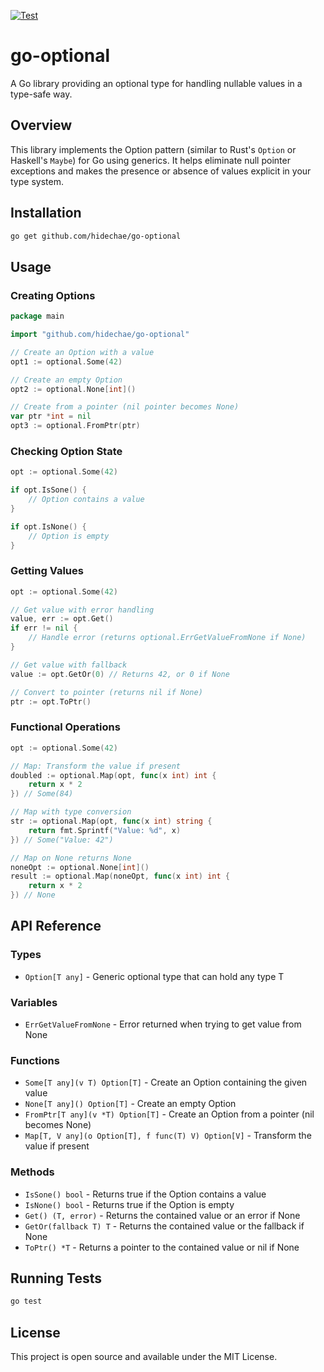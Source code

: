[![Test](https://github.com/hidechae/go-optional/actions/workflows/test.yml/badge.svg)](https://github.com/hidechae/go-optional/actions/workflows/test.yml)

# go-optional

A Go library providing an optional type for handling nullable values in a type-safe way.

## Overview

This library implements the Option pattern (similar to Rust's `Option` or Haskell's `Maybe`) for Go using generics. It helps eliminate null pointer exceptions and makes the presence or absence of values explicit in your type system.

## Installation

```bash
go get github.com/hidechae/go-optional
```

## Usage

### Creating Options

```go
package main

import "github.com/hidechae/go-optional"

// Create an Option with a value
opt1 := optional.Some(42)

// Create an empty Option
opt2 := optional.None[int]()

// Create from a pointer (nil pointer becomes None)
var ptr *int = nil
opt3 := optional.FromPtr(ptr)
```

### Checking Option State

```go
opt := optional.Some(42)

if opt.IsSone() {
    // Option contains a value
}

if opt.IsNone() {
    // Option is empty
}
```

### Getting Values

```go
opt := optional.Some(42)

// Get value with error handling
value, err := opt.Get()
if err != nil {
    // Handle error (returns optional.ErrGetValueFromNone if None)
}

// Get value with fallback
value := opt.GetOr(0) // Returns 42, or 0 if None

// Convert to pointer (returns nil if None)
ptr := opt.ToPtr()
```

### Functional Operations

```go
opt := optional.Some(42)

// Map: Transform the value if present
doubled := optional.Map(opt, func(x int) int {
    return x * 2
}) // Some(84)

// Map with type conversion
str := optional.Map(opt, func(x int) string {
    return fmt.Sprintf("Value: %d", x)
}) // Some("Value: 42")

// Map on None returns None
noneOpt := optional.None[int]()
result := optional.Map(noneOpt, func(x int) int {
    return x * 2
}) // None
```

## API Reference

### Types

- `Option[T any]` - Generic optional type that can hold any type T

### Variables

- `ErrGetValueFromNone` - Error returned when trying to get value from None

### Functions

- `Some[T any](v T) Option[T]` - Create an Option containing the given value
- `None[T any]() Option[T]` - Create an empty Option
- `FromPtr[T any](v *T) Option[T]` - Create an Option from a pointer (nil becomes None)
- `Map[T, V any](o Option[T], f func(T) V) Option[V]` - Transform the value if present

### Methods

- `IsSone() bool` - Returns true if the Option contains a value
- `IsNone() bool` - Returns true if the Option is empty
- `Get() (T, error)` - Returns the contained value or an error if None
- `GetOr(fallback T) T` - Returns the contained value or the fallback if None
- `ToPtr() *T` - Returns a pointer to the contained value or nil if None

## Running Tests

```bash
go test
```

## License

This project is open source and available under the MIT License.